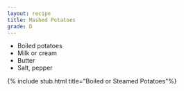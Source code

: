 ```yaml
---
layout: recipe
title: Mashed Potatoes
grade: D
---
```

<!-- stub -->
- Boiled potatoes
- Milk or cream
- Butter
- Salt, pepper
<!-- endstub -->

{% include stub.html title="Boiled or Steamed Potatoes"%}